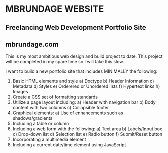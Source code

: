 # MBRUNDAGE WEBSITE

## Freelancing Web Development Portfolio Site

## mbrundage.com

This is my most ambitious web design and build project to date. This project will be completed in my spare time so I will take this slow.

I want to build a new portfolio site that includes MINIMALLY the following:

1) Basic HTML elements and style
    a) Doctype
    b) Header Information
    c) Metadata
    d) Styles
    e) Orderered or Unordered lists
    f) Hypertext links
    h) Images
2) Create a CSS set of formatting standards
3) Utilize a page layout including:
    a) Header with navigation bar
    b) Body content with two columns
    c) Collapsible footer
4) Graphical elements:
    a) Use of enhancements such as shadows/gradients
5) Including a table or column
6) Including a web form with the following:
    a) Text area
    b) Labels/Input box
    c) Drop-down list
    d) Selection list
    e) Radio button
    f) Submit/Reset button
7) Incorporating a multimedia element
8) Including a current date/time element using JavaScript